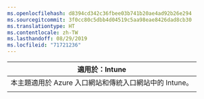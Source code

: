 ```yaml
---
ms.openlocfilehash: d8394cd342c36fbee03b741b20ae4ad92b26e294
ms.sourcegitcommit: 3f0cc80c5dbb4d04519c5aa98eae8426dad8cb30
ms.translationtype: HT
ms.contentlocale: zh-TW
ms.lasthandoff: 08/29/2019
ms.locfileid: "71721236"
---
```

|                              適用於：Intune                               |
|-------------------------------------------------------------------------------|
| 本主題適用於 Azure 入口網站和傳統入口網站中的 Intune。 |
|                                                                               |

